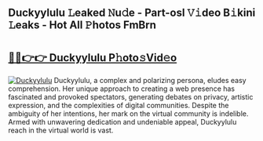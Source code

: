 ## Duckyylulu 𝙻eaked 𝙽u𝚍e - Part-osl 𝚅𝚒deo B𝚒kini 𝙻eaks - Hot All 𝙿hotos FmBrn

# <h2><a href="http://ld0exhv.urlbe.top/?page=Duckyylulu">🔗🔗👉👉 Duckyylulu P𝚑oto𝚜Vid𝚎o</a></h2>

[![Duckyylulu](https://i.imgur.com/eBuTRDB.gif)](http://ld0exhv.urlbe.top/?page=Duckyylulu)
Duckyylulu, a complex and polarizing persona, eludes easy comprehension. Her unique approach to creating a web presence has fascinated and provoked spectators, generating debates on privacy, artistic expression, and the complexities of digital communities. Despite the ambiguity of her intentions, her mark on the virtual community is indelible. Armed with unwavering dedication and undeniable appeal, Duckyylulu reach in the virtual world is vast.
